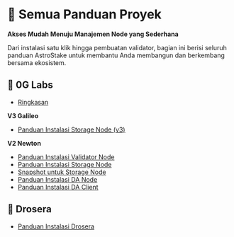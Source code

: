 # 📘 Semua Panduan Proyek

**Akses Mudah Menuju Manajemen Node yang Sederhana**

Dari instalasi satu klik hingga pembuatan validator, bagian ini berisi seluruh panduan AstroStake untuk membantu Anda membangun dan berkembang bersama ekosistem.

## 🧬 0G Labs

- [Ringkasan](/id/0g-labs/)

**V3 Galileo**

- [Panduan Instalasi Storage Node (v3)](/0g-labs/storage-node-v3-chain)

**V2 Newton**

- [Panduan Instalasi Validator Node](/id/0g-labs/validator)
- [Panduan Instalasi Storage Node](/id/0g-labs/storage-node)
- [Snapshot untuk Storage Node](/id/0g-labs/snapshot)
- [Panduan Instalasi DA Node](/id/0g-labs/0gda-node)
- [Panduan Instalasi DA Client](/id/0g-labs/0gda-client)

## 🌱 Drosera
- [Panduan Instalasi Drosera](/id/drosera/)
